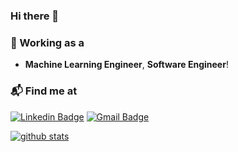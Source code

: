 ### Hi there 👋

### 🔭 Working as a

- **Machine Learning Engineer**, **Software Engineer**!

### 📬 Find me at

[![Linkedin Badge](https://img.shields.io/badge/-LinkedIn-blue?style=flat-square&logo=Linkedin&logoColor=white&link=https://www.linkedin.com/in/ajmain-inqiad-alam/)](https://www.linkedin.com/in/ajmain-inqiad-alam/)
[![Gmail Badge](https://img.shields.io/badge/-Gmail-d14836?style=flat-square&logo=Gmail&logoColor=white&link=mailto:ajmaininqiadalam@gmail.com)](mailto:ajmaininqiadalam@gmail.com)


[![github stats](https://github-readme-stats.vercel.app/api?username=ajmain-inqiad&show_icons=true&hide_border=False)](https://github.com/Ajmain-Inqiad)
